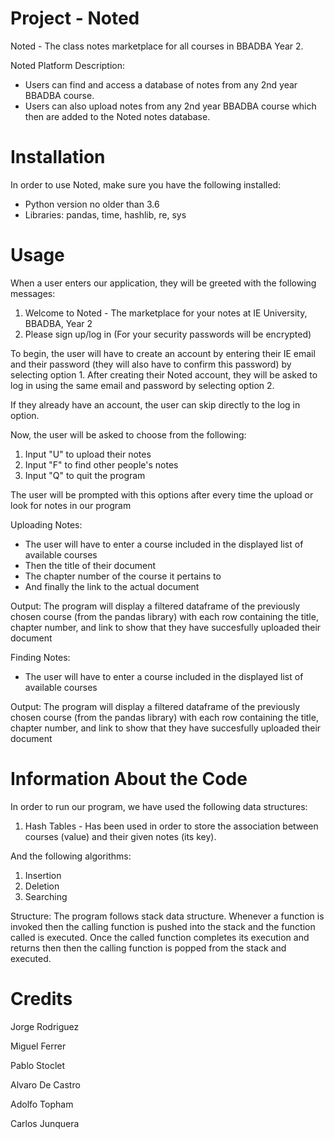 # Project - Noted

Noted - The class notes marketplace for all courses in BBADBA Year 2.

Noted Platform Description:
  
   - Users can find and access a database of notes from any 2nd year BBADBA course.  
   - Users can also upload notes from any 2nd year BBADBA course which then are added to the Noted notes database.

# Installation

In order to use Noted, make sure you have the following installed:
    
   - Python version no older than 3.6
   - Libraries: pandas, time, hashlib, re, sys
    


# Usage

When a user enters our application, they will be greeted with the following messages:

  1. Welcome to Noted - The marketplace for your notes at IE University, BBADBA, Year 2
  2. Please sign up/log in (For your security passwords will be encrypted)

To begin, the user will have to create an account by entering their IE email and their password (they will also have to confirm this password) by selecting option 1. After creating their Noted account, they will be asked to log in using the same email and password by selecting option 2.

If they already have an account, the user can skip directly to the log in option.

Now, the user will be asked to choose from the following:

  1. Input "U" to upload their notes
  2. Input "F" to find other people's notes
  3. Input "Q" to quit the program
  
  The user will be prompted with this options after every time the upload or look for notes in   our program
  
Uploading Notes:

  - The user will have to enter a course included in the displayed list of available courses
  - Then the title of their document
  - The chapter number of the course it pertains to
  - And finally the link to the actual document
  
  Output: The program will display a filtered dataframe of the previously chosen course (from the pandas library) with each row containing the title, chapter number,             and link to show that they have succesfully uploaded their document
  
Finding Notes:

  - The user will have to enter a course included in the displayed list of available courses
  
   Output: The program will display a filtered dataframe of the previously chosen course (from the pandas library) with each row containing the title, chapter number,            and link to show that they have succesfully uploaded their document


# Information About the Code
In order to run our program, we have used the following data structures:

1. Hash Tables - Has been used in order to store the association between courses (value) and their given notes (its key).
 
 
And the following algorithms:
1. Insertion
2. Deletion
3. Searching

Structure:
The program follows stack data structure. Whenever a function is invoked then the calling function is pushed into the stack and the function called is executed. Once the called function completes its execution and returns then then the calling function is popped from the stack and executed.




# Credits
Jorge Rodriguez

Miguel Ferrer

Pablo Stoclet

Alvaro De Castro

Adolfo Topham

Carlos Junquera
